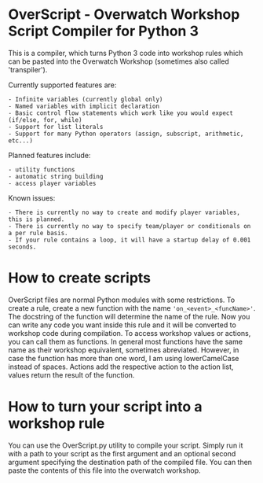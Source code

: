 # OverScript - Overwatch Workshop Script Compiler for Python 3

This is a compiler, which turns Python 3 code into workshop rules
which can be pasted into the Overwatch Workshop (sometimes also called 'transpiler').

Currently supported features are:

	- Infinite variables (currently global only)
	- Named variables with implicit declaration
	- Basic control flow statements which work like you would expect (if/else, for, while)
	- Support for list literals
	- Support for many Python operators (assign, subscript, arithmetic, etc...)

Planned features include:

	- utility functions
	- automatic string building
	- access player variables

Known issues:

	- There is currently no way to create and modify player variables, this is planned.
	- There is currently no way to specify team/player or conditionals on a per rule basis.
	- If your rule contains a loop, it will have a startup delay of 0.001 seconds.


# How to create scripts

OverScript files are normal Python modules with some restrictions.
To create a rule, create a new function with the name `'on_<event>_<funcName>'`.
The docstring of the function will determine the name of the rule. Now you can
write any code you want inside this rule and it will be converted to workshop
code during compilation. To access workshop values or actions, you can call them
as functions. In general most functions have the same name as their workshop
equivalent, sometimes abreviated. However, in case the function has more than
one word, I am using lowerCamelCase instead of spaces. Actions add the respective
action to the action list, values return the result of the function.

# How to turn your script into a workshop rule

You can use the OverScript.py utility to compile your script. Simply run it
with a path to your script as the first argument and an optional second argument
specifying the destination path of the compiled file. You can then paste the
contents of this file into the overwatch workshop.